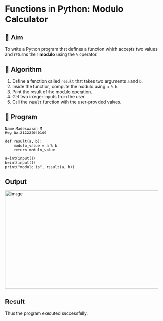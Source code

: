 # Functions in Python: Modulo Calculator

## 🎯 Aim
To write a Python program that defines a function which accepts two values and returns their **modulo** using the `%` operator.

## 🧠 Algorithm
1. Define a function called `result` that takes two arguments `a` and `b`.
2. Inside the function, compute the modulo using `a % b`.
3. Print the result of the modulo operation.
4. Get two integer inputs from the user.
5. Call the `result` function with the user-provided values.

## 🧾 Program

```
Name:Madeswaran M
Reg No:212223040106

```

```
def result(a, b):
    modulo_value = a % b
    return modulo_value

a=int(input())
b=int(input())
print("modulo is", result(a, b))

```

## Output


<img width="667" height="322" alt="image" src="https://github.com/user-attachments/assets/2b895e8a-818f-4e68-bbe0-42ad8d840016" />





## Result

Thus the program executed successfully.
